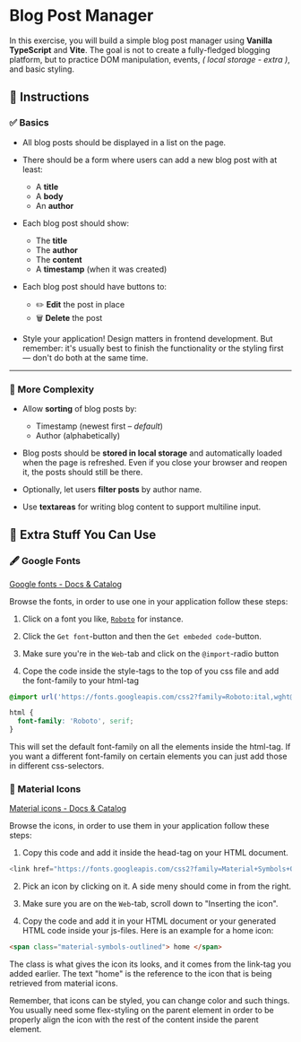 # Blog Post Manager

In this exercise, you will build a simple blog post manager using **Vanilla TypeScript** and **Vite**. The goal is not to create a fully-fledged blogging platform, but to practice DOM manipulation, events, _( local storage - extra )_, and basic styling.

## 📌 Instructions

### ✅ Basics

- All blog posts should be displayed in a list on the page.

- There should be a form where users can add a new blog post with at least:

  - A **title**
  - A **body**
  - An **author**

- Each blog post should show:

  - The **title**
  - The **author**
  - The **content**
  - A **timestamp** (when it was created)

- Each blog post should have buttons to:

  - ✏️ **Edit** the post in place
  - 🗑️ **Delete** the post

- Style your application! Design matters in frontend development. But remember: it's usually best to finish the functionality or the styling first — don't do both at the same time.

---

### 🚀 More Complexity

- Allow **sorting** of blog posts by:

  - Timestamp (newest first – _default_)
  - Author (alphabetically)

- Blog posts should be **stored in local storage** and automatically loaded when the page is refreshed. Even if you close your browser and reopen it, the posts should still be there.

- Optionally, let users **filter posts** by author name.

- Use **textareas** for writing blog content to support multiline input.

## 🧰 Extra Stuff You Can Use

### 🖋️ Google Fonts

[Google fonts - Docs & Catalog](https://fonts.google.com/)

Browse the fonts, in order to use one in your application follow these steps:

1. Click on a font you like, [`Roboto`](https://fonts.google.com/specimen/Roboto) for instance.

2. Click the `Get font`-button and then the `Get embeded code`-button.

3. Make sure you're in the `Web`-tab and click on the `@import`-radio button

4. Cope the code inside the style-tags to the top of you css file and add the font-family to your html-tag

```css
@import url('https://fonts.googleapis.com/css2?family=Roboto:ital,wght@0,100;0,300;0,400;0,500;0,700;0,900;1,100;1,300;1,400;1,500;1,700;1,900&display=swap');

html {
  font-family: 'Roboto', serif;
}
```

This will set the default font-family on all the elements inside the html-tag. If you want a different font-family on certain elements you can just add those in different css-selectors.

### 🎨 Material Icons

[Material icons - Docs & Catalog](https://fonts.google.com/icons)

Browse the icons, in order to use them in your application follow these steps:

1. Copy this code and add it inside the head-tag on your HTML document.

```js
<link href="https://fonts.googleapis.com/css2?family=Material+Symbols+Outlined" rel="stylesheet" />
```

2. Pick an icon by clicking on it. A side meny should come in from the right.

3. Make sure you are on the `Web`-tab, scroll down to "Inserting the icon".

4. Copy the code and add it in your HTML document or your generated HTML code inside your js-files. Here is an example for a home icon:

```html
<span class="material-symbols-outlined"> home </span>
```

The class is what gives the icon its looks, and it comes from the link-tag you added earlier. The text "home" is the reference to the icon that is being retrieved from material icons.

Remember, that icons can be styled, you can change color and such things. You usually need some flex-styling on the parent element in order to be properly align the icon with the rest of the content inside the parent element.
